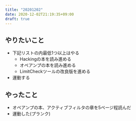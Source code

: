 ```yaml
---
title: "20201202"
date: 2020-12-02T21:19:35+09:00
draft: true
---
```


## やりたいこと
* 下記リストの内最低1つ以上はやる
  * Hackingの本を読み進める
  * オペアンプの本を読み進める
  * LimitCheckツールの改良版を進める
* 運動する

## やったこと
* オペアンプの本、アクティブフィルタの章を5ページ程読んだ
* 運動した(プランク)
